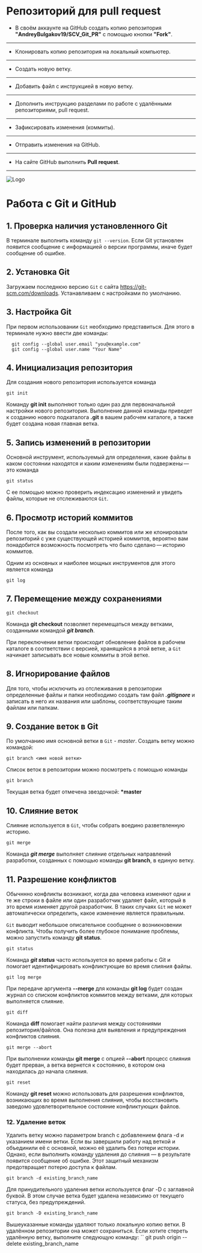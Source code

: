 # Репозиторий для **pull request**
* В своём аккаунте на GitHub создать копию репозитория **"AndreyBulgakov19/SCV_Git_PR"** с помощью кнопки **"Fork"**.
---
* Клонировать копию репозитория на локальный компьютер.
---
* Создать новую ветку.
---
* Добавить файл с инструкцией в новую ветку.
---
* Дополнить инструкцию разделами по работе с удалёнными репозиториями, pull request.
---
* Зафиксировать изменения (коммиты).
---
* Отправить изменения на GitHub.
---
* На сайте GitHub выполнить **Pull request**.
---


![Logo](Git-Logo-2Color.png)
# Работа с Git и GitHub

## 1. Проверка наличия установленного Git
В терминале выполнить команду `git --version`.
Если Git установлен появится сообщение с информацией о версии программы, иначе будет сообщение об ошибке.

## 2. Установка Git
Загружаем последнюю версию `Git` с сайта https://git-scm.com/downloads.
Устанавливаем с настройками по умолчанию.

## 3. Настройка Git
При первом использовании `Git` необходимо представиться. Для этого в терминале нужно ввести две команды:
```
  git config --global user.email "you@example.com"
  git config --global user.name "Your Name"
```

## 4. Инициализация репозитория
Для создания нового репозитория используется команда 
```
git init
```
Команду **git init** выполняют только один раз для первоначальной настройки нового репозитория. Выполнение данной команды приведет к созданию нового подкаталога **.git** в вашем рабочем каталоге, а также будет создана новая главная ветка.

## 5. Запись изменений в репозитории
Основной инструмент, используемый для определения, какие файлы в каком состоянии находятся и каким изменениям были подвержены — это команда 
```
git status
```
С ее помощью можно проверить индексацию изменений и увидеть файлы, которые не отслеживаются `Git`.

## 6. Просмотр историй коммитов
После того, как вы создали несколько коммитов или же клонировали репозиторий с уже существующей историей коммитов, вероятно вам понадобится возможность посмотреть что было сделано — историю коммитов.

Одним из основных и наиболее мощных инструментов для этого является команда
```
git log
```
## 7. Перемещение между сохранениями
```
git checkout
```
Команда **git checkout** позволяет перемещаться между ветками, созданными командой ***git branch***.

При переключении ветки происходит обновление файлов в рабочем каталоге в соответствии с версией, хранящейся в этой ветке, а `Git` начинает записывать все новые коммиты в этой ветке.

## 8. Игнорирование файлов
Для того, чтобы исключить из отслеживания в репозитории определенные файлы и папки необходимо создать там файл ***.gitignore*** и записать в него их названия или шаблоны, соответствующие таким файлам или папкам.

## 9. Создание веток в Git
По умолчанию имя основной ветки в `Git` - *master*.
Создать ветку можно командой:
```
git branch <имя новой ветки>
```
Список веток в репозитории можно посмотреть с помощью команды 
```
git branch
```
Текущая ветка будет отмечена звездочкой: **\*master**

## 10. Слияние веток
Слияние используется в `Git`, чтобы собрать воедино разветвленную историю.
```
git merge
```
Команда ***git merge*** выполняет слияние отдельных направлений разработки, созданных с помощью команды **git branch**, в единую ветку.

## 11. Разрешение конфликтов

Обычннно конфликты возникают, когда два человека изменяют одни и те же строки в файле или один разработчик удаляет файл, который в это время изменяет другой разработчик. В таких случаях `Git` не может автоматически определить, какое изменение является правильным.

`Git` выводит небольшое описательное сообщение о возникновении конфликта. Чтобы получить более глубокое понимание проблемы, можно запустить команду **git status**.
```
git status
```
Команда ***git status*** часто используется во время работы с Git и помогает идентифицировать конфликтующие во время слияния файлы.
```
git log merge
```

При передаче аргумента **--merge** для команды **git log** будет создан журнал со списком конфликтов коммитов между ветками, для которых выполняется слияние.
```
git diff
```
Команда **diff** помогает найти различия между состояниями репозитория/файлов. Она полезна для выявления и предупреждения конфликтов слияния.
```
git merge --abort
```
При выполнении команды **git merge** с опцией **--abort** процесс слияния будет прерван, а ветка вернется к состоянию, в котором она находилась до начала слияния.
```
git reset
```
Команду **git reset** можно использовать для разрешения конфликтов, возникающих во время выполнения слияния, чтобы восстановить заведомо удовлетворительное состояние конфликтующих файлов.

### 12. Удаление веток
Удалить ветку можно параметром branch с добавлением флага -d и указанием имени ветки. Если вы завершили работу над веткой и объединили её с основной, можно её удалить без потери истории. Однако, если выполнить команду удаления до слияния — в результате появится сообщение об ошибке. Этот защитный механизм предотвращает потерю доступа к файлам.
```
git branch -d existing_branch_name
```
Для принудительного удаления ветки используется флаг -D с заглавной буквой. В этом случае ветка будет удалена независимо от текущего статуса, без предупреждений.
```
git branch -D existing_branch_name
```
Вышеуказанные команды удаляют только локальную копию ветки. В удалённом репозитории она может сохраниться. Если хотите стереть удалённую ветку, выполните следующую команду:
``
git push origin --delete existing_branch_name
```